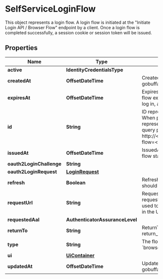 

# SelfServiceLoginFlow

This object represents a login flow. A login flow is initiated at the \"Initiate Login API / Browser Flow\" endpoint by a client.  Once a login flow is completed successfully, a session cookie or session token will be issued.

## Properties

| Name | Type | Description | Notes |
|------------ | ------------- | ------------- | -------------|
|**active** | **IdentityCredentialsType** |  |  [optional] |
|**createdAt** | **OffsetDateTime** | CreatedAt is a helper struct field for gobuffalo.pop. |  [optional] |
|**expiresAt** | **OffsetDateTime** | ExpiresAt is the time (UTC) when the flow expires. If the user still wishes to log in, a new flow has to be initiated. |  |
|**id** | **String** | ID represents the flow&#39;s unique ID. When performing the login flow, this represents the id in the login UI&#39;s query parameter: http://&lt;selfservice.flows.login.ui_url&gt;/?flow&#x3D;&lt;flow_id&gt; |  |
|**issuedAt** | **OffsetDateTime** | IssuedAt is the time (UTC) when the flow started. |  |
|**oauth2LoginChallenge** | **String** |  |  [optional] |
|**oauth2LoginRequest** | [**LoginRequest**](LoginRequest.md) |  |  [optional] |
|**refresh** | **Boolean** | Refresh stores whether this login flow should enforce re-authentication. |  [optional] |
|**requestUrl** | **String** | RequestURL is the initial URL that was requested from Ory Kratos. It can be used to forward information contained in the URL&#39;s path or query for example. |  |
|**requestedAal** | **AuthenticatorAssuranceLevel** |  |  [optional] |
|**returnTo** | **String** | ReturnTo contains the requested return_to URL. |  [optional] |
|**type** | **String** | The flow type can either be &#x60;api&#x60; or &#x60;browser&#x60;. |  |
|**ui** | [**UiContainer**](UiContainer.md) |  |  |
|**updatedAt** | **OffsetDateTime** | UpdatedAt is a helper struct field for gobuffalo.pop. |  [optional] |



